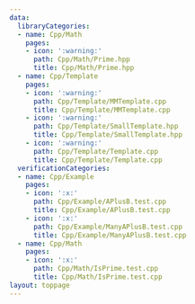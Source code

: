 ```yaml
---
data:
  libraryCategories:
  - name: Cpp/Math
    pages:
    - icon: ':warning:'
      path: Cpp/Math/Prime.hpp
      title: Cpp/Math/Prime.hpp
  - name: Cpp/Template
    pages:
    - icon: ':warning:'
      path: Cpp/Template/MMTemplate.cpp
      title: Cpp/Template/MMTemplate.cpp
    - icon: ':warning:'
      path: Cpp/Template/SmallTemplate.hpp
      title: Cpp/Template/SmallTemplate.hpp
    - icon: ':warning:'
      path: Cpp/Template/Template.cpp
      title: Cpp/Template/Template.cpp
  verificationCategories:
  - name: Cpp/Example
    pages:
    - icon: ':x:'
      path: Cpp/Example/APlusB.test.cpp
      title: Cpp/Example/APlusB.test.cpp
    - icon: ':x:'
      path: Cpp/Example/ManyAPlusB.test.cpp
      title: Cpp/Example/ManyAPlusB.test.cpp
  - name: Cpp/Math
    pages:
    - icon: ':x:'
      path: Cpp/Math/IsPrime.test.cpp
      title: Cpp/Math/IsPrime.test.cpp
layout: toppage
---
```

